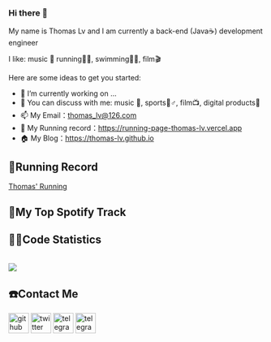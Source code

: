 ### Hi there 👋
My name is Thomas Lv and I am currently a back-end (Java☕️) development engineer

I like: music 🎵 running🏃🏻, swimming🏊🏻, film🎬

Here are some ideas to get you started:

- 🔭 I’m currently working on ...
- 💬 You can discuss with me: music 🎵, sports🏃♂️, film📺, digital products📱
- 📫 My Email：thomas_lv@126.com
- 🏃 My Running record：https://running-page-thomas-lv.vercel.app
- 🏠 My Blog：https://thomas-lv.github.io

## 🏃Running Record

[Thomas' Running](https://running-page-thomas-lv.vercel.app/)

## 🎵My Top Spotify Track
<script src="https://gist.github.com/Thomas-Lv/4570d1f7af8c0bf0042eaacbbab81e77.js"></script>

## 👨‍💻Code Statistics

<a href="https://github.com/thomas-lv"><br/>  <img align="center" src="https://github-readme-stats.vercel.app/api?username=thomas-lv&show_icons=true&count_private=true&include_all_commits=true&hide_title=true" /><br/></a>

## ☎️Contact Me

[<img src='https://cdn.jsdelivr.net/npm/simple-icons@3.0.1/icons/github.svg' alt='github' height='40'>](https://github.com/thomas-lv)  [<img src='https://cdn.jsdelivr.net/npm/simple-icons@3.0.1/icons/twitter.svg' alt='twitter' height='40'>](https://twitter.com/thomaslv1031)  [<img src='https://cdn.jsdelivr.net/npm/simple-icons@3.0.1/icons/telegram.svg' alt='telegram' height='40'>](https://t.me/thomas_lv)   [<img src='https://cdn.jsdelivr.net/npm/simple-icons@3.0.1/icons/gmail.svg' alt='telegram' height='40'>](mailto:thomas_lv@126.com)
